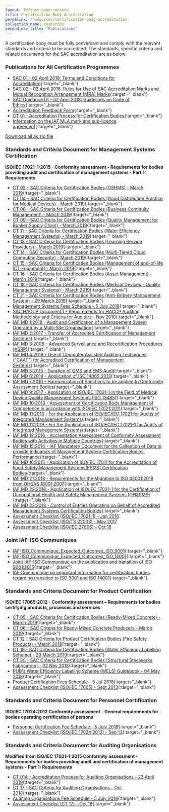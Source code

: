 ```yaml
---
layout: leftnav-page-content
title: Certification Body Accreditation
permalink: /resources/certification-body-accreditation
collection_name: resources
second_nav_title: "Publications"
---
```


A certification body must be fully conversant and comply with the relevant standards and criteria to be accredited. The standards, specific criteria and related documents for the SAC accreditation are as below:

### Publications for All Certification Programmes

* [SAC 01 - 02 April 2018: Terms and Conditions for Accreditation](/files/sac_documents/SAC%2001%20%2802%20April%202018%29.pdf){:target="_blank"}
* [SAC 02 - 02 April 2018: Rules for Use of SAC Accreditation Marks and Mutual Recognition Arrangement (MRA) Marks](/files/sac_documents/SAC%2002%20-%20SAC%20and%20MRA%20Marks%20%2802%20April%202018%29.pdf){:target="_blank"}
* [SAC Guidance 01 - 02 April 2018: Guidelines on Code of Ethics](/files/sac_documents/SAC%20Guidance%2001%20-%20Guidelines%20on%20Code%20of%20Ethics%20%2802%20April%202018%29.pdf){:target="_blank"}
* [Accreditation Feedback Form](/files/sac_documents/SACFM10%20-%20AC%20feedback%20form%2002%20April%202018.doc){:target="_blank"}
* [CT 01 - Accreditation Process for Certification Bodies](/files/sac_documents/management_system_and_products_certification/CT%2001%20%2829%20Mar%2018%29.pdf){:target="_blank"}
* [Information on the IAF MLA mark and sub-licence agreement](/files/sac_documents/management_system_and_products_certification/IAF%20ML2%20%282016%20Issue_3%29.pdf){:target="_blank"} 

<p class="back-to-top"><a href="/files/sac_documents/sac_certification_programmes_publications.zip" download>Download all  as zip file</a></p>

### Standards and Criteria Document for Management Systems Certification
**ISO/IEC 17021-1:2015 - Conformity assessment - Requirements for bodies providing audit and certification of management systems - Part 1: Requirements**
* [CT 02 - SAC Criteria for Certification Bodies (OSHMS) - March 2019](/files/sac_documents/management_system_and_products_certification/CT%2002_29%20March%202019.pdf){:target="_blank"} 
* [CT 04 - SAC Criteria for Certification Bodies (Good Distribution Practice for Medical Devices) - March 2019](/files/sac_documents/management_system_and_products_certification/CT%2004%20%2829%20March%202019%29.pdf){:target="_blank"} 
* [CT 08 - SAC Criteria for Certification Bodies (Business Continuity Management) - March 2019](/files/sac_documents/management_system_and_products_certification/CT%2008_29%20March%202019.pdf){:target="_blank"} 
* [CT 09 - SAC Criteria for Certification Bodies (Quality Management for Bunker Supply Chain) - March 2019](/files/sac_documents/management_system_and_products_certification/CT%2009%2c%2029%20March%202019.pdf){:target="_blank"} 
* [CT 11 - SAC Criteria for Certification Bodies (Water Efficiency Management Systems) - March 2019](/files/sac_documents/management_system_and_products_certification/CT%2011%2c%2029%20March%202019.pdf){:target="_blank"} 
* [CT 13 - SAC Criteria for Certification Bodies (Learning Service Providers)  - March 2019](/files/sac_documents/management_system_and_products_certification/CT%2013%2c%2027%2029%20March%202019.pdf){:target="_blank"} 
* [CT 14 - SAC Criteria for Certification Bodies (Multi-Tiered Cloud Computing Security) - March 2019](/files/sac_documents/management_system_and_products_certification/CT%2014%2c%2029%20March%202019.pdf){:target="_blank"} 
* [CT 15 - SAC Criteria for Certification Bodies (Management of end-of-life ICT Equipment) - March 2019](/files/sac_documents/management_system_and_products_certification/CT%2015%2c%2029%20March%202019.pdf){:target="_blank"} 
* [CT 16 - SAC Criteria for Certification Bodies (Asset Management) – March 2019](/files/sac_documents/management_system_and_products_certification/CT%2016%2c%2029%20March%202019.pdf){:target="_blank"} 
* [CT 18 - SAC Criteria for Certification Bodies (Medical Devices - Quality Management Systems) - March 2019](/files/sac_documents/management_system_and_products_certification/CT%2018%2c%2029%20March%202019.pdf){:target="_blank"} 
* [CT 21 - SAC Criteria for Certification Bodies (Anti-Bribery Management System) - 29 March 2019](/files/sac_documents/management_system_and_products_certification/CT%2021%20-%2029%20March%202019.pdf){:target="_blank"} 
* [Management Systems Fees Schedule - 5 July 2018](/files/sac_documents/management_system_and_products_certification/SAC%20HACCP%20Doc%201_Sep05%20%28Amdt6_1Nov10%29.pdf){:target="_blank"} 
* [SAC HACCP Document 1 - Requirements for HACCP Auditing Methodology and Criteria for Auditors - Nov 2010](/files/sac_documents/management_system_and_products_certification/SAC%20HACCP%20Doc%201_Sep05%20%28Amdt6_1Nov10%29.pdf){:target="_blank"} 
* [IAF MD 1:2018 - Audit and Certification of a Management Sysem Operated by a Multi-Site Organisation](/files/sac_documents/management_system_and_products_certification/MD%201%20Issue%202%20Jan%202018%20Pub%2029%2001%202018.pdf){:target="_blank"} 
* [IAF MD 2:2017 - Transfer of Accredited Certification of Management Systems](/files/sac_documents/management_system_and_products_certification/IAF%20MD2%20-%202017.pdf){:target="_blank"} 
* [IAF MD 3:2008 - Advanced Surveillance and Recertification Procedures (ASRP)](/files/sac_documents/management_system_and_products_certification/IAF%20MD3%202008.pdf){:target="_blank"} 
* [IAF MD 4:2018 - Use of Computer Assisted Auditing Techniques ("CAAT") for Accredited Certification of Management Systems](/files/sac_documents/management_system_and_products_certification/IAF%20MD4%20Issue%202%2003072018.pdf){:target="_blank"} 
* [IAF MD 5:2015 - Duration of QMS and EMS Audit](/files/sac_documents/management_system_and_products_certification/IAF%20MD%205.pdf){:target="_blank"} 
* [IAF MD 6:2014 - Application of ISO 14065:2013](/files/sac_documents/management_system_and_products_certification/IAF%20MD6%202014%20Issue%202%20Publication%2023%2003%202014.pdf){:target="_blank"} 
* [IAF MD 7:2010 - Harmonization of Sanctions to be applied to Conformity Assessment Bodies](/files/sac_documents/management_system_and_products_certification/IAF%20MD7%202010.pdf){:target="_blank"} 
* [IAF MD 9:2017 - Application of ISO/IEC 17021-1 in the Field of Medical Device Quality Management Systems (ISO 13485)](/files/sac_documents/management_system_and_products_certification/IAF%20MD9%20%282017%29.pdf){:target="_blank"} 
* [IAF MD 10:2013 - Assessment of Certification Body Management of Competence in accordance with ISO/IEC 17021:2011](/files/sac_documents/management_system_and_products_certification/IAF%20MD10%202013.pdf){:target="_blank"} 
* [IAF MD 11:2013 - For the Application of ISO/IEC/IEC 17021 for Audits of Integrated Management Systems](/files/sac_documents/management_system_and_products_certification/IAF%20MD11%202013.pdf){:target="_blank"} 
* [IAF MD 11:2019 - For the Application of ISO/IEC/IEC 17021-1 for Audits of Integrated Management Systems](/files/sac_documents/management_system_and_products_certification/IAF%20MD11%20Issue%202%2017012019.pdf){:target="_blank"} 
* [IAF MD 12:2016 - Accreditation Assessment of Conformity Assessment Bodies with Activities in Multiple Countries](/files/sac_documents/management_system_and_products_certification/IAF%20MD%2012.pdf){:target="_blank"} 
* [IAF MD 15:2014 - IAF Mandatory Document for the Collection of Data to provide Indicators of Management System Certification Bodies' Performance](/files/sac_documents/management_system_and_products_certification/IAF%20MD%2015.pdf){:target="_blank"} 
* [IAF MD 16:2015 - Application of ISO/IEC 17011 for the Accreditation of Food Safety Management Systems(FSMS) Certification Bodies](/files/sac_documents/management_system_and_products_certification/IAF%20MD%2016.pdf){:target="_blank"} 
* [IAF MD 21:2018 - Requirements for the Migration to ISO 45001:2018 from OHSAS 18001:2007](/files/sac_documents/management_system_and_products_certification/IAF%20MD21%20%28Migration%20to%20ISO45001-2018%29.pdf){:target="_blank"} 
* [IAF MD 22:2018 - Application of ISO/IEC 17021-1 for the Certification of Occupational Health and Safety Management Systems (OH&SMS)](/files/sac_documents/management_system_and_products_certification/IAF%20MD%2022%20OHSMS.pdf){:target="_blank"} 
* [IAF MD 23:2018 - Control of Entities Operating on Behalf of Accredited Management Systems Certification Bodies](/files/sac_documents/management_system_and_products_certification/IAF-MD23-Control-of-Entities-08052018.pdf){:target="_blank"}
* [Assessment Checklist (ISO/IEC 17021-1) - Jan 2016](/files/sac_documents/management_system_and_products_certification/17021-1%20checklist%2c%20Jan%2016.doc)
* [Assessment Checklist (ISO/TS 22003) - May 2017](/files/sac_documents/management_system_and_products_certification/MPFM25C%20-%20FSMS%20checklist%20%28May%2017%29.doc) 
* [Assessment Checklist (ISO/IEC 27006) - Oct 18](/files/sac_documents/management_system_and_products_certification/Assessment%20Checklist%20%28ISOIEC%2027006%29%2010%20Oct%2018.doc)

### Joint IAF-ISO Communiques 
* [IAF-ISO_Communique_Expected_Outcomes_ISO_9001](/files/sac_documents/management_system_and_products_certification/IAF-ISO_Communique_Expected_Outcomes_ISO_9001.pdf){:target="_blank"} 
* [IAF-ISO_Communique_Expected_Outcomes_ISO_14001](/files/sac_documents/management_system_and_products_certification/IAF-ISO_Communique_Expected_Outcomes_ISO_14001.pdf){:target="_blank"} 
* [Joint IAF-ISO Communique on the publication and transition of ISO 9001:2015](/files/sac_documents/management_system_and_products_certification/Joint%20IAF%20ISO%20Communique%20on%20the%20publication%20and%20transition%2008Oct%202015.pdf){:target="_blank"} 
* [IAF Communique on important information for certification bodies regarding transition to ISO 9001 and ISO 14001](/files/sac_documents/management_system_and_products_certification/IAF_communique__Important_information_for_Certification_Bodies_regarding_transition_to_ISO_9001_and_ISO_14001.pdf){:target="_blank"} 

### Standards and Criteria Document for Product Certification
**ISO/IEC 17065:2012 - Conformity assessment – Requirements for bodies certifying products, processes and services**
* [CT 05 - SAC Criteria for Certification Bodies (Ready-Mixed Concrete) - March 2019](/files/sac_documents/management_system_and_products_certification/CT%2005%2c%2029%20March%202019.pdf){:target="_blank"} 
* [CT 06 - SAC Criteria for Ready-Mixed Concrete Producers - March 2019](/files/sac_documents/management_system_and_products_certification/CT%2006%2c%2029%20March%202019.pdf){:target="_blank"}
* [CT 12 - SAC Criteria for Product Certification Bodies (Fire Safety Products) - March 2019](/files/sac_documents/management_system_and_products_certification/CT%2012%2c%2029%20March%202019.pdf){:target="_blank"}
* [CT 19 - SAC Criteria for Certification Bodies (Water Efficiency Labelling Scheme) - 29 March 2019](/files/sac_documents/management_system_and_products_certification/CT%2019%2c%2029%20March%202019.pdf){:target="_blank"}
* [CT 20 - SAC Criteria for Certification Bodies (Structural Steelworks Fabricators) - 02 Nov 2018](/files/sac_documents/management_system_and_products_certification/CT%2020%202%20Nov%2018.pdf){:target="_blank"}
* [PUB's Water Efficiency Labelling Scheme (WELS) Guidebook - 04 May 2018](/files/sac_documents/management_system_and_products_certification/WELS%20Guidebook%20%284%20May%2018%29.pdf){:target="_blank"}
* [Product Certification Fees Schedule - 5 Jul 2018](/files/sac_documents/management_system_and_products_certification/Pdt-Fees%20Schedule%20%28PDOC04%29%205%20July%202018.pdf){:target="_blank"}
* [Assessment Checklist (ISO/IEC 17065) - Sept 2013](/files/sac_documents/management_system_and_products_certification/17065%20checklist%2c%20Sep%2013.docx){:target="_blank"}

### Standards and Criteria Document for Personnel Certification
**ISO/IEC 17024:2012 Conformity assessment - General requirements for bodies operating certification of persons**
* [Personnel Certification Fee Schedule - 5 July 2018](/files/sac_documents/management_system_and_products_certification/PC-Fees%20Schedule%20%28PCDOC04%29%205%20July%202018.pdf){:target="_blank"}
* [Assessment Checklist (ISO/IEC 17024:2012) - Sep 13](/files/sac_documents/management_system_and_products_certification/17024%20checklist%2c%20Sep%2013.docx){:target="_blank"}

### Standards and Criteria Document for Auditing Organisations
**Modified from ISO/IEC 17021-1:2015 Conformity assessment - Requirements for bodies providing audit and certification of management systems - Part 1: Requirements**
* [CT 01A - Accreditation Process for Auditing Organisations - 23 April 2019](/files/sac_documents/management_system_and_products_certification/CT%2001A_23%20April%202019.pdf){:target="_blank"}
* [CT 17 - SAC Criteria for Auditing Organisations - Oct 2018](/files/sac_documents/management_system_and_products_certification/CT%2017%201%20October%202018.pdf){:target="_blank"}
* [Auditing Organisations Fee Schedule - 5 July 2018](/files/sac_documents/management_system_and_products_certification/AO-Fees%20Schedule%20%28AODOC04%29%205%20July%202018.pdf){:target="_blank"}
* [Assessment Checklist (CT 17) - Oct 18](/files/sac_documents/management_system_and_products_certification/Assessment%20Checklist%20%28CT%2017%29%20-%2001%20October%202018.docx){:target="_blank"}
